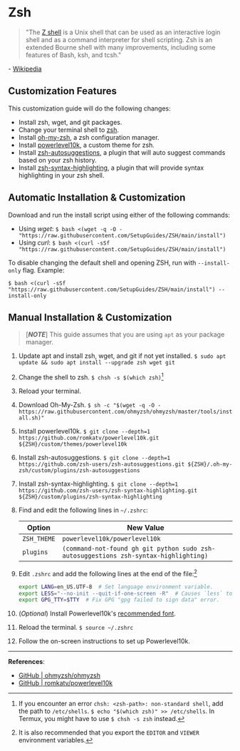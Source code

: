 # Zsh

> "The [Z shell](https://www.zsh.org/) is a Unix shell that can be used as an interactive login shell and as a command interpreter for shell scripting. Zsh is an extended Bourne shell with many improvements, including some features of Bash, ksh, and tcsh."

\- [Wikipedia](https://en.wikipedia.org/wiki/Z_shell)

## Customization Features

This customization guide will do the following changes:

- Install zsh, wget, and git packages.
- Change your terminal shell to [zsh](https://www.zsh.org/).
- Install [oh-my-zsh](https://ohmyz.sh/), a zsh configuration manager.
- Install [powerlevel10k](https://github.com/romkatv/powerlevel10k), a custom theme for zsh.
- Install [zsh-autosuggestions](https://github.com/zsh-users/zsh-autosuggestions), a plugin that will auto suggest commands based on your zsh history.
- Install [zsh-syntax-highlighting](https://github.com/zsh-users/zsh-syntax-highlighting), a plugin that will provide syntax highlighting in your zsh shell.

## Automatic Installation & Customization

Download and run the install script using either of the following commands:

- Using *wget*: `$ bash <(wget -q -O - "https://raw.githubusercontent.com/SetupGuides/ZSH/main/install")`
- Using *curl*: `$ bash <(curl -sSf "https://raw.githubusercontent.com/SetupGuides/ZSH/main/install")`

To disable changing the default shell and opening ZSH, run with `--install-only` flag. Example:

`$ bash <(curl -sSf "https://raw.githubusercontent.com/SetupGuides/ZSH/main/install") --install-only`

## Manual Installation & Customization

> [***NOTE***] This guide assumes that you are using `apt` as your package manager.

1. Update apt and install zsh, wget, and git if not yet installed. `$ sudo apt update && sudo apt install --upgrade zsh wget git`
2. Change the shell to zsh. `$ chsh -s $(which zsh)`[^1]
3. Reload your terminal.
4. Download Oh-My-Zsh. `$ sh -c "$(wget -q -O - https://raw.githubusercontent.com/ohmyzsh/ohmyzsh/master/tools/install.sh)"`
5. Install powerlevel10k. `$ git clone --depth=1 https://github.com/romkatv/powerlevel10k.git ${ZSH}/custom/themes/powerlevel10k`
6. Install zsh-autosuggestions. `$ git clone --depth=1 https://github.com/zsh-users/zsh-autosuggestions.git ${ZSH}/.oh-my-zsh/custom/plugins/zsh-autosuggestions`
7. Install zsh-syntax-highlighting. `$ git clone --depth=1 https://github.com/zsh-users/zsh-syntax-highlighting.git ${ZSH}/custom/plugins/zsh-syntax-highlighting`
8. Find and edit the following lines in `~/.zshrc`:

    | Option          | New Value                                                                            |
    |-----------------|--------------------------------------------------------------------------------------|
    | `ZSH_THEME`     | `powerlevel10k/powerlevel10k`                                                        |
    | `plugins`       | `(command-not-found gh git python sudo zsh-autosuggestions zsh-syntax-highlighting)` |

9. Edit `.zshrc` and add the following lines at the end of the file:[^2]
    ```zsh
    export LANG=en_US.UTF-8  # Set language environment variable.
    export LESS="--no-init --quit-if-one-screen -R"  # Causes `less` to just write to stdout if the text can be viewed without scrolling.
    export GPG_TTY=$TTY  # Fix GPG "gpg failed to sign data" error.
    ```
10. (*Optional*) Install Powerlevel10k's [recommended font](https://github.com/romkatv/powerlevel10k#meslo-nerd-font-patched-for-powerlevel10k).
11. Reload the terminal. `$ source ~/.zshrc`
12. Follow the on-screen instructions to set up Powerlevel10k.

[^1]: If you encounter an error `chsh: <zsh-path>: non-standard shell`, add the path to `/etc/shells`. `$ echo "$(which zsh)" >> /etc/shells`. In Termux, you might have to use `$ chsh -s zsh` instead.
[^2]: It is also recommended that you export the `EDITOR` and `VIEWER` environment variables.

-----

**References**:

- [GitHub | ohmyzsh/ohmyzsh](https://github.com/ohmyzsh/ohmyzsh)
- [GitHub | romkatv/powerlevel10k](https://github.com/romkatv/powerlevel10k)
